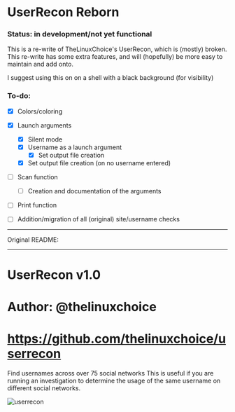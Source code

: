 # UserRecon Reborn

### Status: in development/not yet functional

This is a re-write of TheLinuxChoice's UserRecon, which is (mostly) broken. This re-write has some extra features, and will (hopefully) be more easy to maintain and add onto.

I suggest using this on on a shell with a black background (for visibility)

### To-do:

- [x] Colors/coloring
- [x] Launch arguments
   - [x] Silent mode
   - [x] Username as a launch argument
      - [x] Set output file creation
   - [x] Set output file creation (on no username entered)
- [ ] Scan function
   - [ ] Creation and documentation of the arguments
- [ ] Print function
- [ ] Addition/migration of all (original) site/username checks


----------------

Original README:

----------------

# UserRecon v1.0

# Author: @thelinuxchoice
# https://github.com/thelinuxchoice/userrecon

Find usernames across over 75 social networks
This is useful if you are running an investigation to determine the usage of the same username on different social networks.

![userrecon](./userrecon.png)
